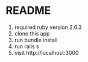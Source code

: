 # README
1. required ruby version 2.6.3
2. clone this app
3. run bundle install
4. run rails s
5. visit http://localhost:3000

